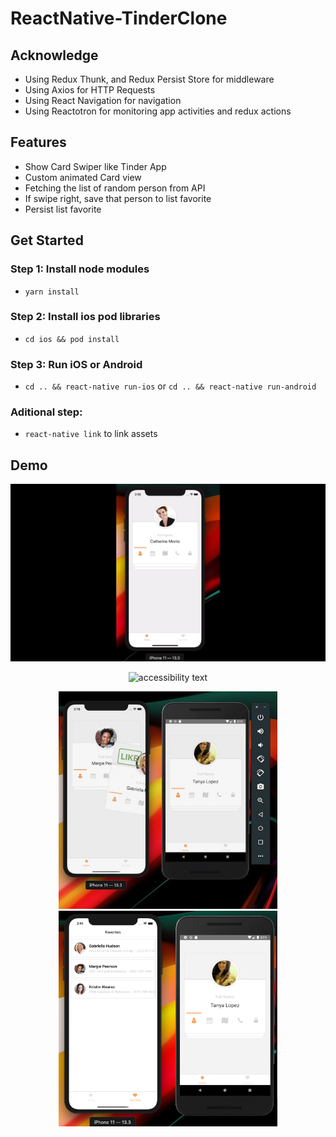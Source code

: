 # ReactNative-TinderClone

## Acknowledge

- Using Redux Thunk, and Redux Persist Store for middleware
- Using Axios for HTTP Requests
- Using React Navigation for navigation
- Using Reactotron for monitoring app activities and redux actions

## Features

- Show Card Swiper like Tinder App
- Custom animated Card view
- Fetching the list of random person from API
- If swipe right, save that person to list favorite
- Persist list favorite

## Get Started

### Step 1: Install node modules
- `yarn install`
### Step 2: Install ios pod libraries
- `cd ios && pod install`
### Step 3: Run iOS or Android
- `cd .. && react-native run-ios` or `cd .. && react-native run-android`

### Aditional step: 
- `react-native link` to link assets

## Demo

<p align="center">

  <img src="https://github.com/trungnguyen22/ReactNative-TinderClone/blob/master/art/demogif2.gif" width="650" alt="accessibility text">
</p>

<p align="center">

<img src="https://github.com/trungnguyen22/ReactNative-TinderClone/blob/master/art/demogif.gif" width="650" alt="accessibility text">
</p>

<p align="center">  
  <img src="https://github.com/trungnguyen22/ReactNative-TinderClone/blob/master/art/demo1.jpeg" width="350" alt="accessibility text">
  <img src="https://github.com/trungnguyen22/ReactNative-TinderClone/blob/master/art/demo2.png" width="350" title="hover text">
</p>


